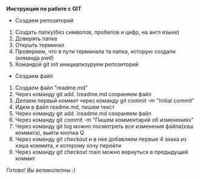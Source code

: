 **Инструкция по работе с GIT**

* Создаем репозиторий 
1. Создать папку(без символов, пробелов и цифр, на англ языке) 
2. Доверять папке
3. Открыть терминал 
4. Проверяем, что в пути терминала та папка, которую создали (команда pwd)
5. Командой git init инициализуруем репозиторий

* Создаем файл
1. Создаем файл "readme.md"
2. Через команду git add .\readme.md сохраняем файл
3. Делаем первый коммит через команду git commit -m "Initial commit"
4. Идем в файл readme.md, пишем текст
5. Через команду git add .\readme.md сохраняем файл
6. Через команду git commit -m "Пишем комментарий об изменениях"
7. Через команду git log можно посмотреть все изменения файла(хэш коммита), выйти кнопка Q
8. Через команду git checkout и в нее добавляем первые 4 знака из хэша коммита, к которому хочу перейти
9. Через команду git checkout main можно вернуться в предыдущий коммит

*Готово! Вы великолепны :)*
